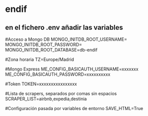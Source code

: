 # endif

## en el fichero .env añadir las variables
#Acceso a Mongo DB
MONGO_INITDB_ROOT_USERNAME=
MONGO_INITDB_ROOT_PASSWORD=
MONGO_INITDB_ROOT_DATABASE=db-endif

#Zona horaria
TZ=Europe/Madrid

#Mongo Express
ME_CONFIG_BASICAUTH_USERNAME=xxxxxxx
ME_CONFIG_BASICAUTH_PASSWORD=xxxxxxxxxx

#Token
TOKEN=xxxxxxxxxxxxxxxx

#Lista de scrapers, separados por comas sin espacios
SCRAPER_LIST=airbnb,expedia,destinia


#Configuración pasada por variables de entorno
SAVE_HTML=True
